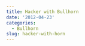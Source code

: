 ```yaml
---
title: Hacker with Bullhorn
date: '2012-04-23'
categories:
  - Bullhorn
slug: hacker-with-horn
---
```

